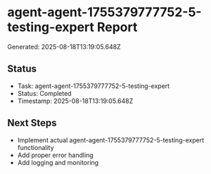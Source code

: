 # agent-agent-1755379777752-5-testing-expert Report

Generated: 2025-08-18T13:19:05.648Z

## Status
- Task: agent-agent-1755379777752-5-testing-expert
- Status: Completed
- Timestamp: 2025-08-18T13:19:05.648Z

## Next Steps
- Implement actual agent-agent-1755379777752-5-testing-expert functionality
- Add proper error handling
- Add logging and monitoring
